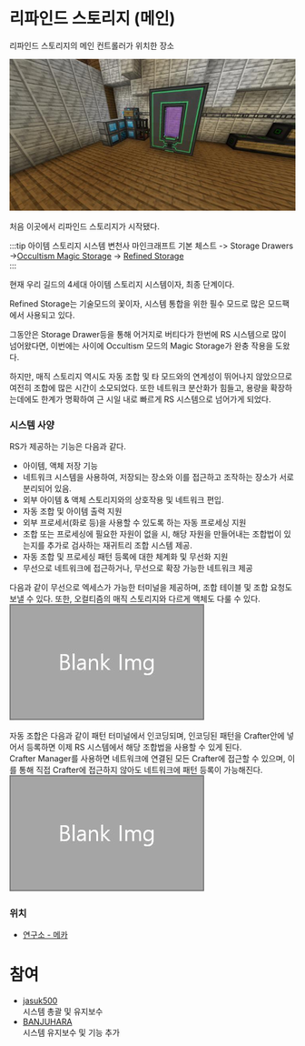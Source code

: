 # 리파인드 스토리지 (메인)

리파인드 스토리지의 메인 컨트롤러가 위치한 장소

![asdf](../../asset/systems/rs_main/main.jpg)

처음 이곳에서 리파인드 스토리지가 시작됐다.

<!-- tag_target_open:frame:item_stroage_generations -->
:::tip 아이템 스토리지 시스템 변천사
마인크래프트 기본 체스트 -> Storage Drawers ->[Occultism Magic Storage](occultism_magic_storage.md) -> [Refined Storage](rs_main.md)  
:::
<!-- tag_close -->
현재 우리 길드의 4세대 아이템 스토리지 시스템이자, 최종 단계이다.

Refined Storage는 기술모드의 꽃이자, 시스템 통합을 위한 필수 모드로 많은 모드팩에서 사용되고 있다.

그동안은 Storage Drawer등을 통해 어거지로 버티다가 한번에 RS 시스템으로 많이 넘어왔다면, 이번에는 사이에 Occultism 모드의 Magic Storage가 완충 작용을 도왔다.

하지만, 매직 스토리지 역시도 자동 조합 및 타 모드와의 연계성이 뛰어나지 않았으므로 여전히 조합에 많은 시간이 소모되었다. 
또한 네트워크 분산화가 힘들고, 용량을 확장하는데에도 한계가 명확하여 근 시일 내로 빠르게 RS 시스템으로 넘어가게 되었다.

### 시스템 사양
RS가 제공하는 기능은 다음과 같다.
- 아이템, 액체 저장 기능
- 네트워크 시스템을 사용하여, 저장되는 장소와 이를 접근하고 조작하는 장소가 서로 분리되어 있음.
- 외부 아이템 & 액체 스토리지와의 상호작용 및 네트워크 편입.
- 자동 조합 및 아이템 출력 지원
- 외부 프로세서(화로 등)을 사용할 수 있도록 하는 자동 프로세싱 지원
- 조합 또는 프로세싱에 필요한 자원이 없을 시, 해당 자원을 만들어내는 조합법이 있는지를 추가로 검사하는 재귀트리 조합 시스템 제공.
- 자동 조합 및 프로세싱 패턴 등록에 대한 체계화 및 무선화 지원
- 무선으로 네트워크에 접근하거나, 무선으로 확장 가능한 네트워크 제공

다음과 같이 무선으로 엑세스가 가능한 터미널을 제공하며, 조합 테이블 및 조합 요청도 보낼 수 있다. 또한, 오컬티즘의 매직 스토리지와 다르게 액체도 다룰 수 있다.
![asdf](../../asset/blank_img.jpg)

자동 조합은 다음과 같이 패턴 터미널에서 인코딩되며, 인코딩된 패턴을 Crafter안에 넣어서 등록하면 이제 RS 시스템에서 해당 조합법을 사용할 수 있게 된다.  
Crafter Manager를 사용하면 네트워크에 연결된 모든 Crafter에 접근할 수 있으며, 이를 통해 직접 Crafter에 접근하지 않아도 네트워크에 패턴 등록이 가능해진다.
![asdf](../../asset/blank_img.jpg)


### 위치
<!-- tag_source_open:link_list:building_spot -->
- [연구소 - 메카](../buildings/lab_meka_lab.md)
<!-- tag_close -->

# 참여
<!-- tag_source_open:link_list:member_contribute -->
- [jasuk500](../members/jasuk500.md)  
시스템 총괄 및 유지보수
- [BANJUHARA](../members/BANJUHARA.md)  
시스템 유지보수 및 기능 추가
<!-- tag_close -->